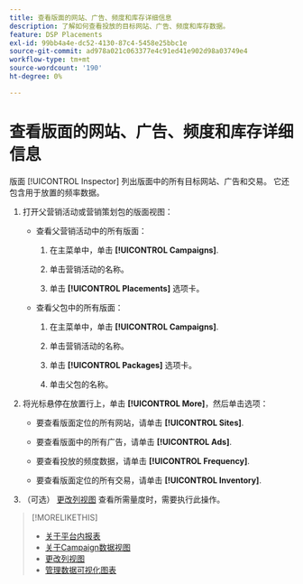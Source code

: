 ```yaml
---
title: 查看版面的网站、广告、频度和库存详细信息
description: 了解如何查看投放的目标网站、广告、频度和库存数据。
feature: DSP Placements
exl-id: 99bb4a4e-dc52-4130-87c4-5458e25bbc1e
source-git-commit: ad978a021c063377e4c91ed41e902d98a03749e4
workflow-type: tm+mt
source-wordcount: '190'
ht-degree: 0%

---
```


# 查看版面的网站、广告、频度和库存详细信息

版面 [!UICONTROL Inspector] 列出版面中的所有目标网站、广告和交易。 它还包含用于放置的频率数据。

1. 打开父营销活动或营销策划包的版面视图：

   * 查看父营销活动中的所有版面：

      1. 在主菜单中，单击 **[!UICONTROL Campaigns]**.

      1. 单击营销活动的名称。

      1. 单击 **[!UICONTROL Placements]** 选项卡。
   * 查看父包中的所有版面：

      1. 在主菜单中，单击 **[!UICONTROL Campaigns]**.

      1. 单击营销活动的名称。

      1. 单击 **[!UICONTROL Packages]** 选项卡。

      1. 单击父包的名称。


1. 将光标悬停在放置行上，单击 **[!UICONTROL More]**，然后单击选项：

   * 要查看版面定位的所有网站，请单击 **[!UICONTROL Sites]**.

   * 要查看版面中的所有广告，请单击 **[!UICONTROL Ads]**.

   * 要查看投放的频度数据，请单击 **[!UICONTROL Frequency]**.

   * 要查看版面定位的所有交易，请单击 **[!UICONTROL Inventory]**.

1. （可选） [更改列视图](column-view-change.md) 查看所需量度时，需要执行此操作。

>[!MORELIKETHIS]
>
>* [关于平台内报表](campaign-reports-about.md)
>* [关于Campaign数据视图](campaign-data-views-about.md)
>* [更改列视图](column-view-change.md)
>* [管理数据可视化图表](campaign-data-visualization-manage.md)

